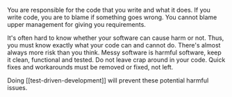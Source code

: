 You are responsible for the code that you write and what it does. If you write code, you are to blame if something goes wrong. You cannot blame upper management for giving you requirements.

It's often hard to know whether your software can cause harm or not. Thus, you must know exactly what your code can and cannot do. There's almost always more risk than you think. Messy software is harmful software, keep it clean, functional and tested. Do not leave crap around in your code. Quick fixes and workarounds must be removed or fixed, not left.

Doing [[test-driven-development]] will prevent these potential harmful issues.
